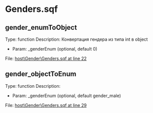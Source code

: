 # Genders.sqf

## gender_enumToObject

Type: function
Description: Конвертация гендера из типа int в object
- Param: _genderEnum (optional, default 0)

File: [host\Gender\Genders.sqf at line 22](../../../src/host/Gender/Genders.sqf#L22)
## gender_objectToEnum

Type: function
Description: 
- Param: _genderEnum (optional, default gender_male)

File: [host\Gender\Genders.sqf at line 29](../../../src/host/Gender/Genders.sqf#L29)
